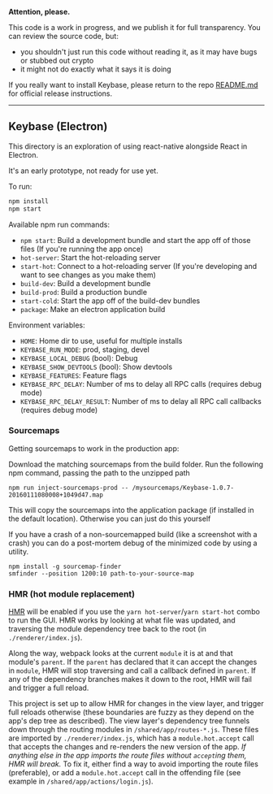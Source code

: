 
**Attention, please.**

This code is a work in progress, and we publish it for full transparency. You can review the source code, but:

 - you shouldn't just run this code without reading it, as it may have bugs or stubbed out crypto
 - it might not do exactly what it says it is doing

If you really want to install Keybase, please return to the repo [README.md](https://github.com/keybase/client/blob/master/README.md) for official release instructions.

----------

## Keybase (Electron)

This directory is an exploration of using react-native alongside React in Electron.

It's an early prototype, not ready for use yet.

To run:

```sh
npm install
npm start
```

Available npm run commands:

 - `npm start`: Build a development bundle and start the app off of those files (If you're running the app once)
 - `hot-server`: Start the hot-reloading server
 - `start-hot`: Connect to a hot-reloading server (If you're developing and want to see changes as you make them)
 - `build-dev`: Build a development bundle
 - `build-prod`: Build a production bundle
 - `start-cold`: Start the app off of the build-dev bundles
 - `package`: Make an electron application build

Environment variables:

 - `HOME`: Home dir to use, useful for multiple installs
 - `KEYBASE_RUN_MODE`: prod, staging, devel
 - `KEYBASE_LOCAL_DEBUG` (bool): Debug
 - `KEYBASE_SHOW_DEVTOOLS` (bool): Show devtools
 - `KEYBASE_FEATURES`: Feature flags
 - `KEYBASE_RPC_DELAY`: Number of ms to delay all RPC calls (requires debug mode)
 - `KEYBASE_RPC_DELAY_RESULT`: Number of ms to delay all RPC call callbacks (requires debug mode)


### Sourcemaps

Getting sourcemaps to work in the production app:

Download the matching sourcemaps from the build folder. Run the following npm command, passing the path to the unzipped path

```
npm run inject-sourcemaps-prod -- /mysourcemaps/Keybase-1.0.7-20160111080008+1049d47.map
```

This will copy the sourcemaps into the application package (if installed in the default location). Otherwise you can just do this yourself

If you have a crash of a non-sourcemapped build (like a screenshot with a crash) you can do a post-mortem debug of the minimized code by using a utility.

```
npm install -g sourcemap-finder
smfinder --position 1200:10 path-to-your-source-map
```
### HMR (hot module replacement)

[HMR](https://webpack.js.org/concepts/hot-module-replacement/) will be enabled if you use the `yarn hot-server`/`yarn start-hot` combo to run the GUI. HMR works by looking at what file was updated, and traversing the module dependency tree back to the root (in `./renderer/index.js`). 

Along the way, webpack looks at the current `module` it is at and that module's `parent`. If the `parent` has declared that it can accept the changes in `module`, HMR will stop traversing and call a callback defined in `parent`. If any of the dependency branches makes it down to the root, HMR will fail and trigger a full reload.

This project is set up to allow HMR for changes in the view layer, and trigger full reloads otherwise (these boundaries are fuzzy as they depend on the app's dep tree as described). The view layer's dependency tree funnels down through the routing modules in `/shared/app/routes-*.js`. These files are imported by `./renderer/index.js`, which has a `module.hot.accept` call that accepts the changes and re-renders the new version of the app. *If anything else in the app imports the route files without `accept`ing them, HMR will break.* To fix it, either find a way to avoid importing the route files (preferable), or add a `module.hot.accept` call in the offending file (see example in `/shared/app/actions/login.js`). 
